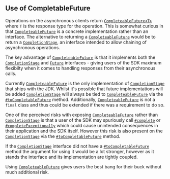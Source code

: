 ## Use of CompletableFuture

Operations on the asynchronous clients return [`CompleteableFuture<T>`][1] where `T` is the response type for the operation. This is somewhat curious in that [`CompleteableFuture`][1] is a concrete implementation rather than an interface. The alternative to returning a [`CompleteableFuture`][1] would be to return a [`CompletionStage`][2], an interface intended to allow chaining of asynchronous operations.

The key advantage of [`CompleteableFuture`][1] is that it implements both the [`CompletionStage`][2] and [`Future`][3] interfaces - giving users of the SDK maximum flexibilty when it comes to handling responses from their asynchronous calls.

Currently [`CompleteableFuture`][1] is the only implementation of [`CompletionStage`][2] that ships with the JDK. Whilst it's possible that future implementations will be added  [`CompletionStage`][2] will always be tied to [`CompleteableFuture`][1] via the  [`#toCompletableFuture`][4] method. Additionally, [`CompleteableFuture`][1] is not a `final` class and thus could be extended if there was a requirement to do so.

One of the perceived risks with exposing [`CompleteableFuture`][1] rather than [`CompletionStage`][2] is that a user of the SDK may spuriously call [`#complete`](https://docs.oracle.com/javase/8/docs/api/java/util/concurrent/CompletableFuture.html#complete-T-) or [`#completeExceptionally`](https://docs.oracle.com/javase/8/docs/api/java/util/concurrent/CompletableFuture.html#completeExceptionally-java.lang.Throwable-) which could cause unintended consequences in their application and the SDK itself. However this risk is also present on the [`CompletionStage`][2] via the [`#toCompletableFuture`][4] method.

If the [`CompletionStage`][2] interface did not have a [`#toCompletableFuture`][4] method the argument for using it would be a lot stronger, however as it stands the interface and its implementation are tightly coupled.

Using [`CompleteableFuture`][1] gives users the best bang for their buck without much additional risk.

[1]: https://docs.oracle.com/javase/8/docs/api/java/util/concurrent/CompletableFuture.html
[2]: https://docs.oracle.com/javase/8/docs/api/java/util/concurrent/CompletionStage.html
[3]: https://docs.oracle.com/javase/7/docs/api/java/util/concurrent/Future.html
[4]: https://docs.oracle.com/javase/8/docs/api/java/util/concurrent/CompletionStage.html#toCompletableFuture--